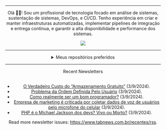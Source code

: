 <div align="center">
<hr>
<p>Olá 👋🏾! Sou um profissional de tecnologia focado em análise de sistemas, sustentação de sistemas, DevOps, e CI/CD. Tenho experiência em criar e manter infraestruturas automatizadas, implementar pipelines de integração e entrega contínua, e garantir a alta disponibilidade e performance dos sistemas.</p>
  <img src="https://media.giphy.com/media/yAGIvCiwPJn5C/giphy.gif">
<hr>
  <details>
  <summary>Meus repositórios preferidos</summary>
  <br />
  Alguns dos meus melhores repositórios:
  <br />
<br />
  <ul><li><a href=https://github.com/KubeNerd/aluratube target="_blank" rel="noopener noreferrer">KubeNerd/aluratube</a> (<b>0</b> ✨ and <b>0</b> 🍴): Aluratube - Desenvolvido durante a imersão React da Alura no final de 2022</li><li><a href=https://github.com/KubeNerd/nlw-ia target="_blank" rel="noopener noreferrer">KubeNerd/nlw-ia</a> (<b>0</b> ✨ and <b>0</b> 🍴): Projeto desenvolvido durante a NLW IA - Usando a API da OPENAI</li><li><a href=https://github.com/KubeNerd/nlw-journey-ia target="_blank" rel="noopener noreferrer">KubeNerd/nlw-journey-ia</a> (<b>0</b> ✨ and <b>0</b> 🍴): NLW IA - Agent de viagens usando python + langchain + GPT</li>
<li>More coming soon :).</li>
</ul>
  </details>
  <hr/>
    <summary>Recent Newsletters</summary>
  <br />
  <ul>
    <li><a href=https://www.tabnews.com.br/0xtny/o-verdadeiro-custo-do-armazenamento-gratuito target="_blank" rel="noopener noreferrer">O Verdadeiro Custo do “Armazenamento Gratuito”</a> (3/9/2024).</li><li><a href=https://www.tabnews.com.br/matheus1714/problema-da-ordem-definida-pelo-usuario target="_blank" rel="noopener noreferrer">Problema da Ordem Definida Pelo Usuário</a> (3/9/2024).</li><li><a href=https://www.tabnews.com.br/FutureFullStack/como-realmente-ser-um-bom-programador target="_blank" rel="noopener noreferrer">Como realmente ser um bom programador?</a> (3/9/2024).</li><li><a href=https://www.tabnews.com.br/NewsletterOficial/empresa-de-marketing-e-criticada-por-coletar-dados-de-voz-de-usuarios-pelo-microfone-do-celular target="_blank" rel="noopener noreferrer">Empresa de marketing é criticada por coletar dados de voz de usuários pelo microfone do celular</a> (3/9/2024).</li><li><a href=https://www.tabnews.com.br/catania/php-e-o-michael-jackson-dos-devs-vivo-ou-morto target="_blank" rel="noopener noreferrer">PHP é o Michael Jackson dos devs? Vivo ou Morto?</a> (3/9/2024).</li>
  </ul>
<p>Read more newsletter issues: <a href="https://www.tabnews.com.br/recentes/rss">https://www.tabnews.com.br/recentes/rss</a>.</p>
  </details>
